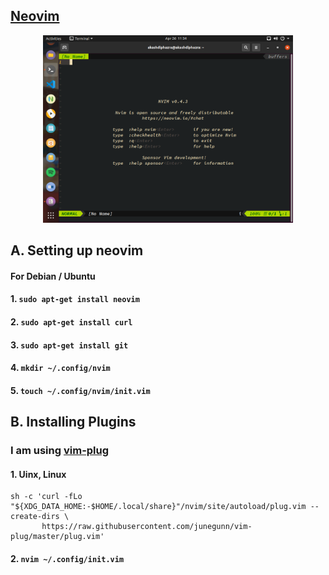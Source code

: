## [Neovim](https://github.com/neovim/neovim) ##
<p align="center">
  <img src="images/neovim_1.png" width="400"/>
</p>

## A. Setting up neovim ##

#### For Debian / Ubuntu

#### 1. ``` sudo apt-get install neovim ```

#### 2. ``` sudo apt-get install curl ```

#### 3. ``` sudo apt-get install git ```

#### 4. ``` mkdir ~/.config/nvim   ```

#### 5. ``` touch ~/.config/nvim/init.vim   ```


## B. Installing Plugins

### I am using [vim-plug](https://github.com/junegunn/vim-plug)

#### 1. Uinx, Linux 
```
sh -c 'curl -fLo "${XDG_DATA_HOME:-$HOME/.local/share}"/nvim/site/autoload/plug.vim --create-dirs \
       https://raw.githubusercontent.com/junegunn/vim-plug/master/plug.vim'

```

#### 2. ``` nvim ~/.config/init.vim  ```

